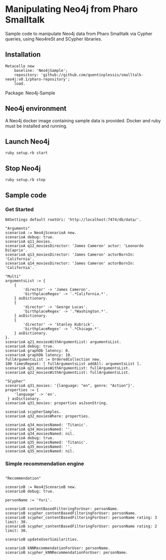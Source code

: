 # Manipulating Neo4j from Pharo Smalltalk

Sample code to manipulate Neo4j data from Pharo Smalltalk via Cypher queries, using Neo4reSt and SCypher libraries.

## Installation
```smalltalk
Metacello new
    baseline: 'Neo4jSample';
    repository: 'github://github.com/quentinplessis/smalltalk-neo4j:v0.1/pharo-repository';
    load.
```
Package: Neo4j-Sample

## Neo4j environment
A Neo4j docker image containing sample data is provided.
Docker and ruby must be installed and running.

## Launch Neo4j
```shell
ruby setup.rb start
```

## Stop Neo4j
```shell
ruby setup.rb stop
```

## Sample code
### Get Started
```smalltalk
N4Settings default rootUri: 'http://localhost:7474/db/data/'. 

"Arguments"
scenarioA := Neo4jScenarioA new.
scenarioA debug: true.
scenarioA q11_movies.
scenarioA q12_moviesDirector: 'James Cameron' actor: 'Leonardo DiCaprio'.
scenarioA q13_moviesDirector: 'James Cameron' actorBornIn: 'California'.
scenarioA q14_moviesDirector: 'James Cameron' actorBornIn: 'California'.

"Multi"
argumentsList := { 
	{
		'director' -> 'James Cameron'.
		'birthplaceRegex' -> '.*California.*'.
	} asDictionary.
	{
		'director' -> 'George Lucas'.
		'birthplaceRegex' -> '.*Washington.*'.
	} asDictionary.
	{
		'director' -> 'Stanley Kubrick'.
		'birthplaceRegex' -> '.*Chicago.*'.
	} asDictionary.
}.
scenarioA q21_moviesWithArgumentList: argumentsList.
scenarioA debug: true.
scenarioA graphDb latency: 0.
scenarioA graphDb latency: 10.
fullArgumentsList := OrderedCollection new.
100 timesRepeat: [ fullArgumentsList addAll: argumentsList ].
scenarioA q21_moviesWithArgumentList: fullArgumentsList.
scenarioA q22_moviesWithArgumentList: fullArgumentsList.

"SCypher"
scenarioA q31_movies: '{language: "en", genre: "Action"}'.
properties := { 
	'language' -> 'en'.
 } asDictionary.
scenarioA q31_movies: properties asJsonString.

scenarioA scypherSamples.
scenarioA q32_moviesWhere: properties.

scenarioA q34_moviesNamed: 'Titanic'.
scenarioA q34_moviesNamed: ''.
scenarioA q34_moviesNamed: nil.
scenarioA debug: true.
scenarioA q35_moviesNamed: 'Titanic'.
scenarioA q35_moviesNamed: ''.
scenarioA q35_moviesNamed: nil.
```

### Simple recommendation engine
```smalltalk

"Recommendation"

scenarioB := Neo4jScenarioB new.
scenarioB debug: true.

personName := 'Yuri'.

scenarioB contentBasedFilteringForUser: personName.
scenarioB scypher_contentBasedFilteringForUser: personName.
scenarioB scypher_contentBasedFilteringForUser: personName rating: 3 limit: 30.
scenarioB scypher_contentBasedFilteringForUser: personName rating: 2 limit: 30.

scenarioB updateUserSimilarities.

scenarioB kNNRecommendationForUser: personName.
scenarioB scypher_kNNRecommendationForUser: personName.
```




